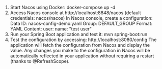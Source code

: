 1. Start Nacos using Docker: docker-compose up -d
2. Access Nacos console at http://localhost:8848/nacos (default credentials: nacos/nacos)
  In Nacos console, create a configuration:
  Data ID: nacos-config-demo.yaml
  Group: DEFAULT_GROUP
  Format: YAML
  Content:
  user:
    name: "test user"
3. Run your Spring Boot application and test it:
mvn spring-boot:run
4. Test the configuration by accessing:
http://localhost:8080/config
The application will fetch the configuration from Nacos and display the value. Any changes you make to the configuration in Nacos will be automatically reflected in your application without requiring a restart (thanks to @RefreshScope).
